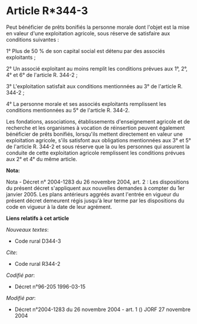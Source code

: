 # Article R*344-3

Peut bénéficier de prêts bonifiés la personne morale dont l'objet est la mise en valeur d'une exploitation agricole, sous
réserve de satisfaire aux conditions suivantes :

1° Plus de 50 % de son capital social est détenu par des associés exploitants ;

2° Un associé exploitant au moins remplit les conditions prévues aux 1°, 2°, 4° et 6° de l'article R. 344-2 ;

3° L'exploitation satisfait aux conditions mentionnées au 3° de l'article R. 344-2 ;

4° La personne morale et ses associés exploitants remplissent les conditions mentionnées au 5° de l'article R. 344-2.

Les fondations, associations, établissements d'enseignement agricole et de recherche et les organismes à vocation de
réinsertion peuvent également bénéficier de prêts bonifiés, lorsqu'ils mettent directement en valeur une exploitation
agricole, s'ils satisfont aux obligations mentionnées aux 3° et 5° de l'article R. 344-2 et sous réserve que la ou les
personnes qui assurent la conduite de cette exploitation agricole remplissent les conditions prévues aux 2° et 4° du même
article.

**Nota:**

Nota - Décret n° 2004-1283 du 26 novembre 2004, art. 2 : Les dispositions du présent décret s'appliquent aux nouvelles
demandes à compter du 1er janvier 2005. Les plans antérieurs aggréés avant l'entrée en vigueur du présent décret demeurent
régis jusqu'à leur terme par les dispositions du code en vigueur à la date de leur agrément.

**Liens relatifs à cet article**

_Nouveaux textes_:

  - Code rural D344-3

_Cite_:

  - Code rural R344-2

_Codifié par_:

  - Décret n°96-205 1996-03-15

_Modifié par_:

  - Décret n°2004-1283 du 26 novembre 2004 - art. 1 () JORF 27 novembre 2004
